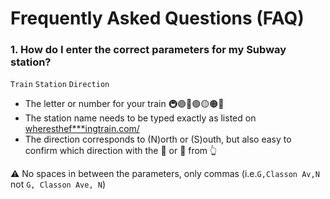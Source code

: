 # Frequently Asked Questions (FAQ)

### 1. How do I enter the correct parameters for my Subway station?
`Train` `Station` `Direction`
- The letter or number for your train 🚇🟣🔵🟢🟡🟠🔴 
- The station name needs to be typed exactly as listed on [wheresthef***ingtrain.com/](https://wheresthefuckingtrain.com/)
- The direction corresponds to (N)orth or (S)outh, but also easy to confirm which direction with the 🔼 or 🔽 from 👆

⚠️ No spaces in between the parameters, only commas (i.e.`G,Classon Av,N` not `G, Classon Ave, N`)

